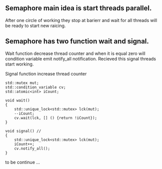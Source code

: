 ## Semaphore main idea is start threads parallel. 
After one circle of working they stop at barierr and wait for all threads will be ready to start new raicing. 
## Semaphore has two function wait and signal.
  Wait function decrease thread counter and when it is equal zero will condition variable emit notify_all notification. Recieved this signal threads start working.
  
  Signal function increase thread counter 
  
```
std::mutex mut;
std::condition_variable cv;
std::atomic<int> iCount;

void wait()
{
    std::unique_lock<std::mutex> lck(mut);    
    --iCount;
    cv.wait(lck, [] () {return !iCount});        
}

void signal() // 
{
    std::unique_lock<std::mutex> lck(mut);
    iCount++;        
    cv.notify_all(); 
}
```

to be continue ...
